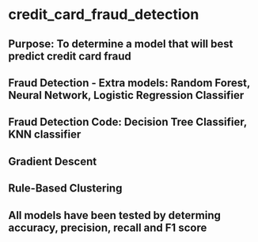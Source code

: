 # credit_card_fraud_detection
## Purpose: To determine a model that will best predict credit card fraud
## Fraud Detection - Extra models: Random Forest, Neural Network, Logistic Regression Classifier
## Fraud Detection Code: Decision Tree Classifier, KNN classifier
## Gradient Descent
## Rule-Based Clustering
## All models have been tested by determing accuracy, precision, recall and F1 score
